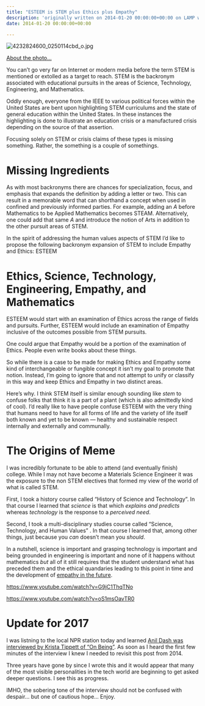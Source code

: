 ```yaml
---
title: "ESTEEM is STEM plus Ethics plus Empathy"
description: 'originally written on 2014-01-20 00:00:00+00:00 on LAMP with vi, WordPress, Jekyll, Gatsby Cloud, Netlify, Revue, Substack, or Buttondown'
date: 2014-01-20 00:00:00+00:00

---
```


![4232824600\_0250114cbd\_o.jpg](https://buttondown.imgix.net/images/f06eb5e0-abbd-4b4a-93b4-bdb013fa0178.jpg?w=960&fit=max)

[About the photo…](https://www.anl.gov/education/high-school-research-programs)

You can’t go very far on Internet or modern media before the term STEM is mentioned or extolled as a target to reach. STEM is the backronym associated with educational pursuits in the areas of Science, Technology, Engineering, and Mathematics.

Oddly enough, everyone from the IEEE to various political forces within the United States are bent upon highlighting STEM curriculums and the state of general education within the United States. In these instances the highlighting is done to illustrate an education crisis or a manufactured crisis depending on the source of that assertion.

Focusing solely on STEM or crisis claims of these types is missing something. Rather, the something is a couple of somethings.

Missing Ingredients
===================

As with most backronyms there are chances for specialization, focus, and emphasis that expands the definition by adding a letter or two. This can result in a memorable word that can shorthand a concept when used in confined and previously informed parties. For example, adding an *A* before Mathematics to be Applied Mathematics becomes STEAM. Alternatively, one could add that same *A* and introduce the notion of Arts in addition to the other pursuit areas of STEM.

In the spirit of addressing the human values aspects of STEM I’d like to propose the following backronym expansion of STEM to include Empathy and Ethics: ESTEEM

Ethics, Science, Technology, Engineering, Empathy, and Mathematics
==================================================================

ESTEEM would start with an examination of Ethics across the range of fields and pursuits. Further, ESTEEM would include an examination of Empathy inclusive of the outcomes possible from STEM pursuits.

One could argue that Empathy would be a portion of the examination of Ethics. People even write books about these things.

So while there is a case to be made for making Ethics and Empathy some kind of interchangeable or fungible concept it isn’t my goal to promote that notion. Instead, I’m going to ignore that and not attempt to unify or classify in this way and keep Ethics and Empathy in two distinct areas.

Here’s why. I think STEM itself is similar enough sounding like *stem* to confuse folks that think it is a part of a plant (which is also admittedly kind of cool). I’d really like to have people confuse ESTEEM with the very thing that humans need to have for all forms of life and the variety of life itself both known and yet to be known — healthy and sustainable respect internally and externally and communally.

The Origins of Meme
===================

I was incredibly fortunate to be able to attend (and eventually finish) college. While I may not have become a Materials Science Engineer it was the exposure to the non STEM electives that formed my view of the world of what is called STEM.

First, I took a history course called “History of Science and Technology”. In that course I learned that *science* is that which *explains* *and* *predicts* whereas *technology* is the response to a *perceived* *need*.

Second, I took a multi-disciplinary studies course called “Science, Technology, and Human Values” . In that course I learned that, among other things, just because you *can* doesn’t mean you *should*.

In a nutshell, science is important and grasping technology is important and being grounded in engineering is important and none of it happens without mathematics *but* all of it still requires that the student understand what has preceded them and the ethical quandaries leading to this point in time and the development of [empathy in the future](http://blog.ingineering.it/post/72964480807/empathy-the-essence-of-devops).




https://www.youtube.com/watch?v=G9jC1ThqTNo

https://www.youtube.com/watch?v=oS1msOavTR0


Update for 2017
===============

I was listning to the local NPR station today and learned [Anil Dash was interviewed by Krista Tippett of “On Being”](https://onbeing.org/programs/anil-dash-techs-moral-reckoning-jan2017/). As soon as I heard the first few minutes of the interview I knew I needed to revisit this post from 2014.

Three years have gone by since I wrote this and it would appear that many of the most visible personalities in the tech world are beginning to get asked deeper questions. I see this as progress.

IMHO, the sobering tone of the interview should not be confused with despair… but one of cautious hope… Enjoy.

